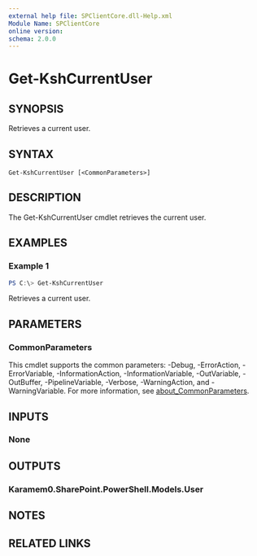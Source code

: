 ```yaml
---
external help file: SPClientCore.dll-Help.xml
Module Name: SPClientCore
online version:
schema: 2.0.0
---
```


# Get-KshCurrentUser

## SYNOPSIS
Retrieves a current user.

## SYNTAX

```
Get-KshCurrentUser [<CommonParameters>]
```

## DESCRIPTION
The Get-KshCurrentUser cmdlet retrieves the current user.

## EXAMPLES

### Example 1
```powershell
PS C:\> Get-KshCurrentUser
```

Retrieves a current user.

## PARAMETERS

### CommonParameters
This cmdlet supports the common parameters: -Debug, -ErrorAction, -ErrorVariable, -InformationAction, -InformationVariable, -OutVariable, -OutBuffer, -PipelineVariable, -Verbose, -WarningAction, and -WarningVariable. For more information, see [about_CommonParameters](http://go.microsoft.com/fwlink/?LinkID=113216).

## INPUTS

### None

## OUTPUTS

### Karamem0.SharePoint.PowerShell.Models.User

## NOTES

## RELATED LINKS
